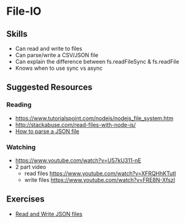 # File-IO

## Skills

- Can read and write to files
- Can parse/write a CSV/JSON file
- Can explain the difference between fs.readFileSync & fs.readFile
- Knows when to use sync vs async


## Suggested Resources

### Reading

- https://www.tutorialspoint.com/nodejs/nodejs_file_system.htm
- http://stackabuse.com/read-files-with-node-js/
- [How to parse a JSON file](https://developer.mozilla.org/en-US/docs/Web/JavaScript/Reference/Global_Objects/JSON/parse)

### Watching

- https://www.youtube.com/watch?v=U57kU311-nE
- 2 part video
  - read files https://www.youtube.com/watch?v=XFRQHhKTutI
  - write files https://www.youtube.com/watch?v=FRE8N-XfszI


## Exercises

- [Read and Write JSON files](./exercises/Read-And-Write-JSON-files.md)
